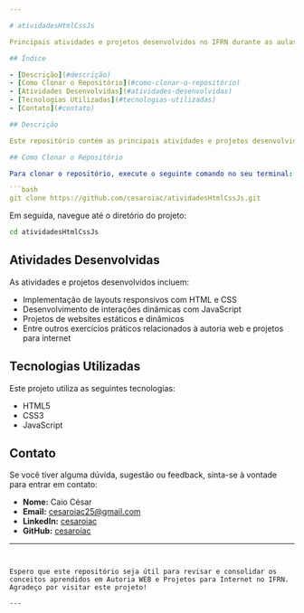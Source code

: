 ```yaml
---

# atividadesHtmlCssJs

Principais atividades e projetos desenvolvidos no IFRN durante as aulas de Autoria WEB e Projetos para Internet.

## Índice

- [Descrição](#descrição)
- [Como Clonar o Repositório](#como-clonar-o-repositório)
- [Atividades Desenvolvidas](#atividades-desenvolvidas)
- [Tecnologias Utilizadas](#tecnologias-utilizadas)
- [Contato](#contato)

## Descrição

Este repositório contém as principais atividades e projetos desenvolvidos durante as aulas de Autoria WEB e Projetos para Internet no IFRN. Cada atividade e projeto está organizado em sua própria pasta para facilitar o acesso e revisão dos códigos e designs desenvolvidos ao longo do curso.

## Como Clonar o Repositório

Para clonar o repositório, execute o seguinte comando no seu terminal:

```bash
git clone https://github.com/cesaroiac/atividadesHtmlCssJs.git
```

Em seguida, navegue até o diretório do projeto:

```bash
cd atividadesHtmlCssJs
```

## Atividades Desenvolvidas

As atividades e projetos desenvolvidos incluem:

- Implementação de layouts responsivos com HTML e CSS
- Desenvolvimento de interações dinâmicas com JavaScript
- Projetos de websites estáticos e dinâmicos
- Entre outros exercícios práticos relacionados à autoria web e projetos para internet

## Tecnologias Utilizadas

Este projeto utiliza as seguintes tecnologias:

- HTML5
- CSS3
- JavaScript

## Contato

Se você tiver alguma dúvida, sugestão ou feedback, sinta-se à vontade para entrar em contato:

- **Nome:** Caio César
- **Email:** cesaroiac25@gmail.com
- **LinkedIn:** [cesaroiac](https://www.linkedin.com/in/cesaroiac/)
- **GitHub:** [cesaroiac](https://github.com/cesaroiac)

---
```


Espero que este repositório seja útil para revisar e consolidar os conceitos aprendidos em Autoria WEB e Projetos para Internet no IFRN. Agradeço por visitar este projeto!

---
